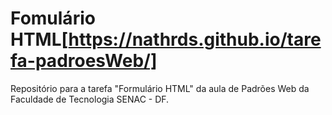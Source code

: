 # Fomulário HTML[https://nathrds.github.io/tarefa-padroesWeb/]
Repositório para a tarefa "Formulário HTML" da aula de Padrões Web da Faculdade de Tecnologia SENAC - DF.
